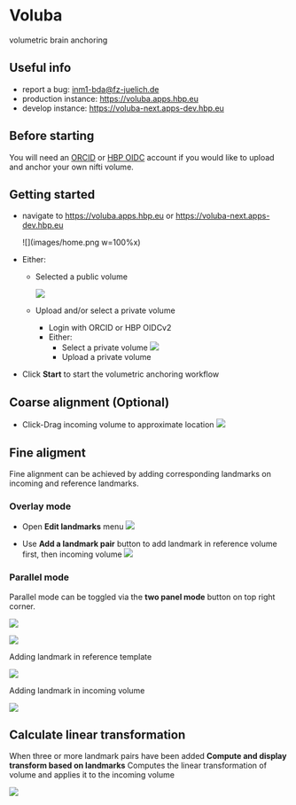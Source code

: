 # Voluba

volumetric brain anchoring

## Useful info

- report a bug: <inm1-bda@fz-juelich.de>
- production instance: <https://voluba.apps.hbp.eu>
- develop instance: <https://voluba-next.apps-dev.hbp.eu>

## Before starting

You will need an [ORCID](https://orcid.org/) or [HBP OIDC](https://wiki.humanbrainproject.eu) account if you would like to upload and anchor your own nifti volume.

## Getting started

- navigate to <https://voluba.apps.hbp.eu> or <https://voluba-next.apps-dev.hbp.eu>

  ![](images/home.png w=100%x)

- Either:
  - Selected a public volume

    ![](images/public_volumes.png)

  - Upload and/or select a private volume
    - Login with ORCID or HBP OIDCv2
    - Either:
      - Select a private volume
        ![](images/select_private_volume.png)
      - Upload a private volume

- Click **Start** to start the volumetric anchoring workflow

## Coarse alignment (Optional)

- Click-Drag incoming volume to approximate location
  ![](images/drag_drop_voluba_f10.gif)



## Fine aligment

Fine alignment can be achieved by adding corresponding landmarks on incoming and reference landmarks. 

### Overlay mode

- Open **Edit landmarks** menu
  ![](images/edit_landmark_btn.png)

- Use **Add a landmark pair** button to add landmark in reference volume first, then incoming volume
  ![](images/add_landmark_pair_btn.png)

### Parallel mode

Parallel mode can be toggled via the **two panel mode** button on top right corner.

![](images/parallel_mode_btn.png)

![](images/parallel_mode.png)

Adding landmark in reference template

![](images/adding_lm_parallelmode_1.png)

Adding landmark in incoming volume

![](images/adding_lm_parallelmode_2.png)

## Calculate linear transformation

When three or more landmark pairs have been added **Compute and display transform based on landmarks** Computes the linear transformation of volume and applies it to the incoming volume

![](images/calculate_transformation_f10.gif)